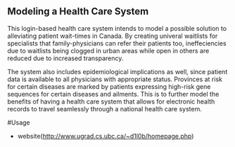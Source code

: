 ## Modeling a Health Care System

This login-based health care system intends to model a possible solution to alleviating patient wait-times in Canada. By creating univeral waitlists for specialists that family-physicians can refer their patients too, ineffeciencies due to waitlists being clogged in urban areas while open in others are reduced due to increased transparency.

The system also includes epidemiological implications as well, since patient data is available to all physicians with appropriate status. Provinces at risk for certain diseases are marked by patients expressing high-risk gene sequences for certain diseases and ailments. This is to further model the benefits of having a health care system that allows for electronic health records to travel seamlessly through a national health care system.

#Usage
* website(http://www.ugrad.cs.ubc.ca/~d1l0b/homepage.php)
